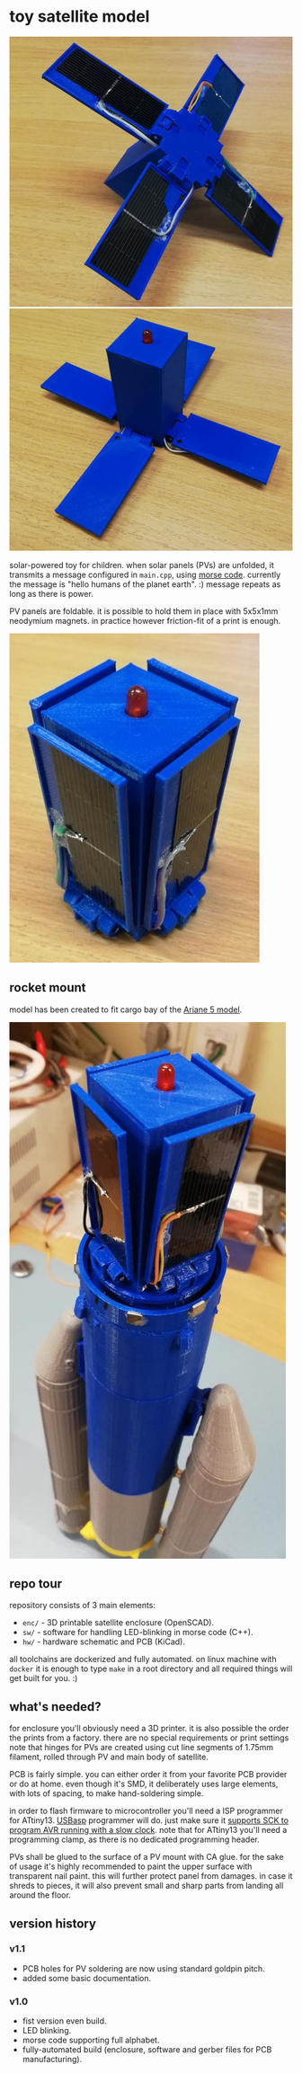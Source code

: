 # toy satellite model

![unfolded - PV side](pic/unfolded_PV_side.jpg)
![unfolded - LED side](pic/unfolded_LED_side.jpg)

solar-powered toy for children.
when solar panels (PVs) are unfolded, it transmits a message configured in `main.cpp`, using [morse code](https://en.wikipedia.org/wiki/Morse_code).
currently the message is "hello humans of the planet earth". :)
message repeats as long as there is power.

PV panels are foldable.
it is possible to hold them in place with 5x5x1mm neodymium magnets.
in practice however friction-fit of a print is enough.

![folded](pic/folded.jpg)


## rocket mount

model has been created to fit cargo bay of the [Ariane 5 model](https://github.com/el-bart/external_3d_prints/tree/master/Ariane_5).

![on top of Ariane 5 mode](pic/on_top_of_ariane_5.jpg)


## repo tour

repository consists of 3 main elements:
* `enc/` - 3D printable satellite enclosure (OpenSCAD).
* `sw/` - software for handling LED-blinking in morse code (C++).
* `hw/` - hardware schematic and PCB (KiCad).

all toolchains are dockerized and fully automated.
on linux machine with `docker` it is enough to type `make` in a root directory and all required things will get built for you. :)


## what's needed?

for enclosure you'll obviously need a 3D printer.
it is also possible the order the prints from a factory.
there are no special requirements or print settings
note that hinges for PVs are created using cut line segments of 1.75mm filament, rolled through PV and main body of satellite.

PCB is fairly simple.
you can either order it from your favorite PCB provider or do at home.
even though it's SMD, it deliberately uses large elements, with lots of spacing, to make hand-soldering simple.

in order to flash firmware to microcontroller you'll need a ISP programmer for ATtiny13.
[USBasp](https://www.fischl.de/usbasp/) programmer will do.
just make sure it [supports SCK to program AVR running with a slow clock](https://baszerr.eu/doku.php?id=blog:2022:08:09:2022-08-09_-_slowly_programming_slow_avrs).
note that for ATtiny13 you'll need a programming clamp, as there is no dedicated programming header.

PVs shall be glued to the surface of a PV mount with CA glue.
for the sake of usage it's highly recommended to paint the upper surface with transparent nail paint.
this will further protect panel from damages.
in case it shreds to pieces, it will also prevent small and sharp parts from landing all around the floor.


## version history

### v1.1
* PCB holes for PV soldering are now using standard goldpin pitch.
* added some basic documentation.

### v1.0
* fist version even build.
* LED blinking.
* morse code supporting full alphabet.
* fully-automated build (enclosure, software and gerber files for PCB manufacturing).
